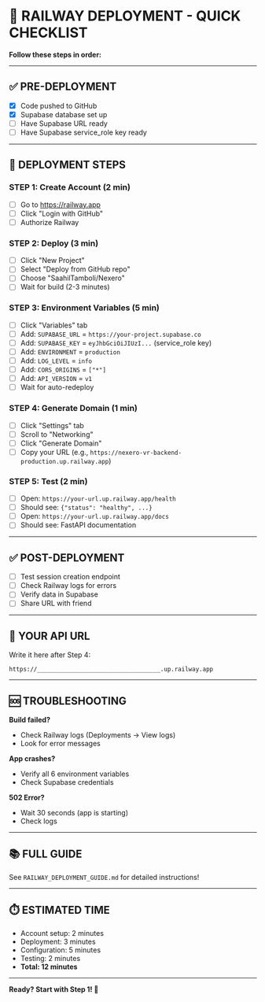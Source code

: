 # 🚂 RAILWAY DEPLOYMENT - QUICK CHECKLIST

**Follow these steps in order:**

---

## ✅ **PRE-DEPLOYMENT**

- [x] Code pushed to GitHub
- [x] Supabase database set up
- [ ] Have Supabase URL ready
- [ ] Have Supabase service_role key ready

---

## 🚀 **DEPLOYMENT STEPS**

### **STEP 1: Create Account** (2 min)
- [ ] Go to https://railway.app
- [ ] Click "Login with GitHub"
- [ ] Authorize Railway

### **STEP 2: Deploy** (3 min)
- [ ] Click "New Project"
- [ ] Select "Deploy from GitHub repo"
- [ ] Choose "SaahilTamboli/Nexero"
- [ ] Wait for build (2-3 minutes)

### **STEP 3: Environment Variables** (5 min)
- [ ] Click "Variables" tab
- [ ] Add: `SUPABASE_URL` = `https://your-project.supabase.co`
- [ ] Add: `SUPABASE_KEY` = `eyJhbGciOiJIUzI...` (service_role key)
- [ ] Add: `ENVIRONMENT` = `production`
- [ ] Add: `LOG_LEVEL` = `info`
- [ ] Add: `CORS_ORIGINS` = `["*"]`
- [ ] Add: `API_VERSION` = `v1`
- [ ] Wait for auto-redeploy

### **STEP 4: Generate Domain** (1 min)
- [ ] Click "Settings" tab
- [ ] Scroll to "Networking"
- [ ] Click "Generate Domain"
- [ ] Copy your URL (e.g., `https://nexero-vr-backend-production.up.railway.app`)

### **STEP 5: Test** (2 min)
- [ ] Open: `https://your-url.up.railway.app/health`
- [ ] Should see: `{"status": "healthy", ...}`
- [ ] Open: `https://your-url.up.railway.app/docs`
- [ ] Should see: FastAPI documentation

---

## ✅ **POST-DEPLOYMENT**

- [ ] Test session creation endpoint
- [ ] Check Railway logs for errors
- [ ] Verify data in Supabase
- [ ] Share URL with friend

---

## 🎯 **YOUR API URL**

Write it here after Step 4:

```
https://___________________________________.up.railway.app
```

---

## 🆘 **TROUBLESHOOTING**

**Build failed?**
- Check Railway logs (Deployments → View logs)
- Look for error messages

**App crashes?**
- Verify all 6 environment variables
- Check Supabase credentials

**502 Error?**
- Wait 30 seconds (app is starting)
- Check logs

---

## 📚 **FULL GUIDE**

See `RAILWAY_DEPLOYMENT_GUIDE.md` for detailed instructions!

---

## ⏱️ **ESTIMATED TIME**

- Account setup: 2 minutes
- Deployment: 3 minutes
- Configuration: 5 minutes
- Testing: 2 minutes
- **Total: 12 minutes**

---

**Ready? Start with Step 1! 🚀**
